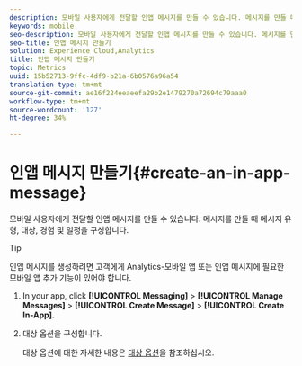 ```yaml
---
description: 모바일 사용자에게 전달할 인앱 메시지를 만들 수 있습니다. 메시지를 만들 때 메시지 유형, 대상, 경험 및 일정을 구성합니다.
keywords: mobile
seo-description: 모바일 사용자에게 전달할 인앱 메시지를 만들 수 있습니다. 메시지를 만들 때 메시지 유형, 대상, 경험 및 일정을 구성합니다.
seo-title: 인앱 메시지 만들기
solution: Experience Cloud,Analytics
title: 인앱 메시지 만들기
topic: Metrics
uuid: 15b52713-9ffc-4df9-b21a-6b0576a96a54
translation-type: tm+mt
source-git-commit: ae16f224eeaeefa29b2e1479270a72694c79aaa0
workflow-type: tm+mt
source-wordcount: '127'
ht-degree: 34%

---
```



# 인앱 메시지 만들기{#create-an-in-app-message}

모바일 사용자에게 전달할 인앱 메시지를 만들 수 있습니다. 메시지를 만들 때 메시지 유형, 대상, 경험 및 일정을 구성합니다.

>[!TIP]
>
>인앱 메시지를 생성하려면 고객에게 Analytics-모바일 앱 또는 인앱 메시지에 필요한 모바일 앱 추가 기능이 있어야 합니다.

1. In your app, click **[!UICONTROL Messaging]** > **[!UICONTROL Manage Messages]** > **[!UICONTROL Create Message]** > **[!UICONTROL Create In-App]**.
1. 대상 옵션을 구성합니다.

   대상 옵션에 대한 자세한 내용은 [대상 옵션](/help/using/in-app-messaging/t-in-app-message/c-audience-in-app-message.md)을 참조하십시오.
